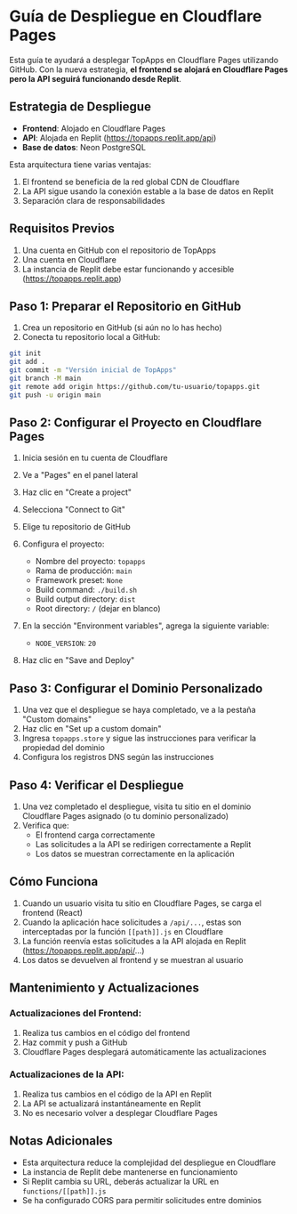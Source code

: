# Guía de Despliegue en Cloudflare Pages

Esta guía te ayudará a desplegar TopApps en Cloudflare Pages utilizando GitHub. Con la nueva estrategia, **el frontend se alojará en Cloudflare Pages pero la API seguirá funcionando desde Replit**.

## Estrategia de Despliegue

- **Frontend**: Alojado en Cloudflare Pages
- **API**: Alojada en Replit (https://topapps.replit.app/api)
- **Base de datos**: Neon PostgreSQL

Esta arquitectura tiene varias ventajas:
1. El frontend se beneficia de la red global CDN de Cloudflare
2. La API sigue usando la conexión estable a la base de datos en Replit
3. Separación clara de responsabilidades

## Requisitos Previos

1. Una cuenta en GitHub con el repositorio de TopApps
2. Una cuenta en Cloudflare
3. La instancia de Replit debe estar funcionando y accesible (https://topapps.replit.app)

## Paso 1: Preparar el Repositorio en GitHub

1. Crea un repositorio en GitHub (si aún no lo has hecho)
2. Conecta tu repositorio local a GitHub:

```bash
git init
git add .
git commit -m "Versión inicial de TopApps"
git branch -M main
git remote add origin https://github.com/tu-usuario/topapps.git
git push -u origin main
```

## Paso 2: Configurar el Proyecto en Cloudflare Pages

1. Inicia sesión en tu cuenta de Cloudflare
2. Ve a "Pages" en el panel lateral
3. Haz clic en "Create a project"
4. Selecciona "Connect to Git"
5. Elige tu repositorio de GitHub
6. Configura el proyecto:
   - Nombre del proyecto: `topapps`
   - Rama de producción: `main`
   - Framework preset: `None`
   - Build command: `./build.sh` 
   - Build output directory: `dist`
   - Root directory: `/` (dejar en blanco)

7. En la sección "Environment variables", agrega la siguiente variable:
   - `NODE_VERSION`: `20`

8. Haz clic en "Save and Deploy"

## Paso 3: Configurar el Dominio Personalizado

1. Una vez que el despliegue se haya completado, ve a la pestaña "Custom domains"
2. Haz clic en "Set up a custom domain"
3. Ingresa `topapps.store` y sigue las instrucciones para verificar la propiedad del dominio
4. Configura los registros DNS según las instrucciones

## Paso 4: Verificar el Despliegue

1. Una vez completado el despliegue, visita tu sitio en el dominio Cloudflare Pages asignado (o tu dominio personalizado)
2. Verifica que:
   - El frontend carga correctamente
   - Las solicitudes a la API se redirigen correctamente a Replit
   - Los datos se muestran correctamente en la aplicación

## Cómo Funciona

1. Cuando un usuario visita tu sitio en Cloudflare Pages, se carga el frontend (React)
2. Cuando la aplicación hace solicitudes a `/api/...`, estas son interceptadas por la función `[[path]].js` en Cloudflare
3. La función reenvía estas solicitudes a la API alojada en Replit (https://topapps.replit.app/api/...)
4. Los datos se devuelven al frontend y se muestran al usuario

## Mantenimiento y Actualizaciones

### Actualizaciones del Frontend:

1. Realiza tus cambios en el código del frontend
2. Haz commit y push a GitHub
3. Cloudflare Pages desplegará automáticamente las actualizaciones

### Actualizaciones de la API:

1. Realiza tus cambios en el código de la API en Replit
2. La API se actualizará instantáneamente en Replit
3. No es necesario volver a desplegar Cloudflare Pages

## Notas Adicionales

- Esta arquitectura reduce la complejidad del despliegue en Cloudflare
- La instancia de Replit debe mantenerse en funcionamiento
- Si Replit cambia su URL, deberás actualizar la URL en `functions/[[path]].js`
- Se ha configurado CORS para permitir solicitudes entre dominios